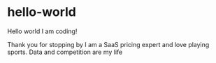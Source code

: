 # hello-world
Hello world I am coding!

Thank you for stopping by
I am a SaaS pricing expert and love playing sports. Data and competition are my life
